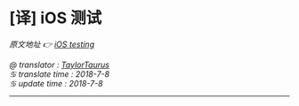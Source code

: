 # [译] iOS 测试

*原文地址 👉 [iOS testing][0]*

*@ translator : [TaylorTaurus](https://github.com/taylortaurus)*    
*♋ translate time : 2018-7-8*    
*♋ update time : 2018-7-8*  

---

[0]: https://www.ranorex.com/help/latest/web-mobile-testing/ios-testing/setup-and-execution/

